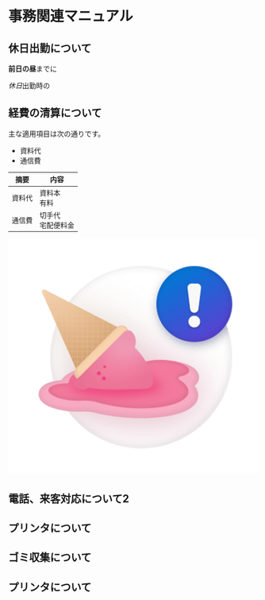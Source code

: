 # 事務関連マニュアル
## 休日出勤について
**前日の昼**までに

*休日*出勤時の
## 経費の清算について
主な適用項目は次の通りです。

* 資料代
* 通信費

|摘要|内容
|--|--
|資料代|資料本<br>有料
|通信費|切手代<br>宅配便料金
![切手代](img/one_price.png)
## 電話、来客対応について2
## プリンタについて
## ゴミ収集について
## プリンタについて
